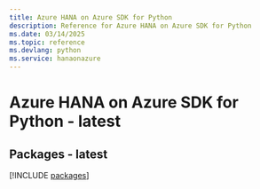 ```yaml
---
title: Azure HANA on Azure SDK for Python
description: Reference for Azure HANA on Azure SDK for Python
ms.date: 03/14/2025
ms.topic: reference
ms.devlang: python
ms.service: hanaonazure
---
```

# Azure HANA on Azure SDK for Python - latest
## Packages - latest
[!INCLUDE [packages](hana-on-azure-index.md)]